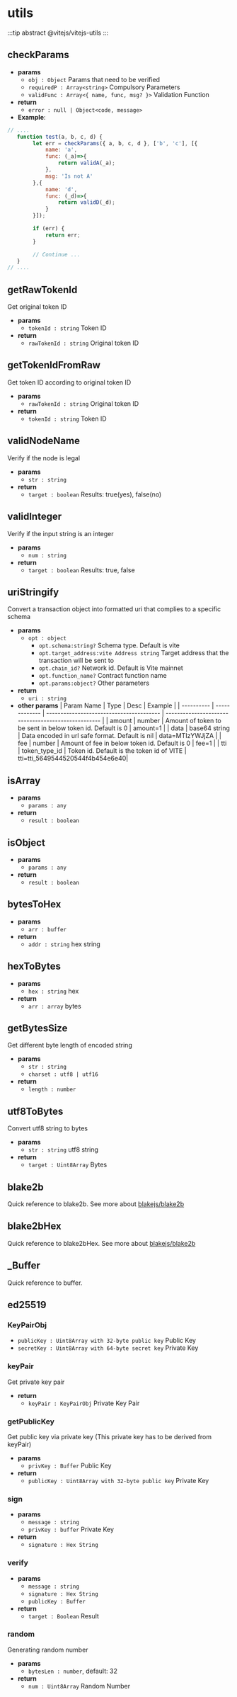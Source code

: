 # utils

:::tip abstract
@vitejs/vitejs-utils
:::

## checkParams 

- **params**
  - `obj : Object` Params that need to be verified
  - `requiredP : Array<string>` Compulsory Parameters
  - `validFunc : Array<{ name, func, msg? }>` Validation Function
- **return**
  - `error : null | Object<code, message>`
- **Example**:

```javascript
// ....
   function test(a, b, c, d) {
        let err = checkParams({ a, b, c, d }, ['b', 'c'], [{
            name: 'a',
            func: (_a)=>{
                return validA(_a);
            },
            msg: 'Is not A'
        },{
            name: 'd',
            func: (_d)=>{
                return validD(_d);
            }
        }]);

        if (err) {
            return err;
        }

        // Continue ...
   }
// ....
```  

## getRawTokenId
Get original token ID

- **params**
  - `tokenId : string` Token ID
- **return**
  - `rawTokenId : string` Original token ID

## getTokenIdFromRaw
Get token ID according to original token ID

- **params**
  - `rawTokenId : string` Original token ID
- **return**
  - `tokenId : string` Token ID

## validNodeName 
Verify if the node is legal

- **params**
  - `str : string` 
- **return**
  - `target : boolean` Results: true(yes), false(no)
  
## validInteger
Verify if the input string is an integer

- **params**
  - `num : string`
- **return**
  - `target : boolean` Results: true, false

## uriStringify
Convert a transaction object into formatted uri that complies to a specific schema

- **params**
  - `opt : object`
    - `opt.schema:string?` Schema type. Default is vite
    - `opt.target_address:vite Address string` Target address that the transaction will be sent to
    - `opt.chain_id?` Network id. Default is Vite mainnet 
    - `opt.function_name?` Contract function name 
    - `opt.params:object?` Other parameters 
- **return**
  - `uri : string` 
- **other params**
  | Param Name | Type          | Desc                                     | Example                                                  |
  | ---------- | ------------- | ---------------------------------------- | --------------------------------------------------- |
  | amount     | number        | Amount of token to be sent in below token id. Default is 0               |  amount=1            |
  | data       | base64 string | Data encoded in url safe format. Default is nil      	| data=MTIzYWJjZA                                  |
  | fee        | number        | Amount of fee in below token id. Default is 0                | fee=1                         |
  | tti        | token_type_id | Token id. Default is the token id of VITE                                 | 	tti=tti_5649544520544f4b454e6e40|

## isArray

- **params**
  - `params : any`
- **return**
  - `result : boolean`

## isObject

- **params**
  - `params : any`
- **return**
  - `result : boolean`

## bytesToHex 
- **params**
  - `arr : buffer`
- **return**
  - `addr : string` hex string  
  
## hexToBytes
- **params**
  - `hex : string` hex
- **return**
  - `arr : array` bytes

## getBytesSize 
Get different byte length of encoded string

- **params**
  - `str : string` 
  - `charset : utf8 | utf16` 
- **return**
  - `length : number`
  
## utf8ToBytes
Convert utf8 string to bytes

- **params**
  - `str : string` utf8 string
- **return**
  - `target : Uint8Array` Bytes
  
## blake2b 
Quick reference to blake2b. See more about [blakejs/blake2b](https://www.npmjs.com/package/blakejs)

## blake2bHex
Quick reference to blake2bHex. See more about [blakejs/blake2b](https://www.npmjs.com/package/blakejs)

## _Buffer 
Quick reference to buffer.

## ed25519

### KeyPairObj

- `publicKey : Uint8Array with 32-byte public key` Public Key
- `secretKey : Uint8Array with 64-byte secret key` Private Key

### keyPair 
Get private key pair

- **return**
  - `keyPair : KeyPairObj` Private Key Pair
  
### getPublicKey
Get public key via private key (This private key has to be derived from keyPair)

- **params**
  - `privKey : Buffer` Public Key
- **return**
  - `publicKey : Uint8Array with 32-byte public key` Private Key

### sign 

- **params**
  - `message : string` 
  - `privKey : buffer` Private Key
- **return**
  - `signature : Hex String` 
  
### verify

- **params**
  - `message : string` 
  - `signature : Hex String` 
  - `publicKey : Buffer` 
- **return**
  - `target : Boolean` Result
  
### random
Generating random number

- **params**
  - `bytesLen : number`, default: 32
- **return**
  - `num : Uint8Array` Random Number
